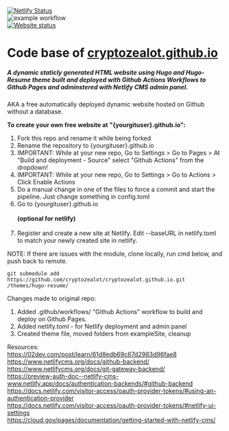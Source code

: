 [![Netlify Status](https://api.netlify.com/api/v1/badges/338b24b5-0c9c-4c7f-9c61-589f40985a94/deploy-status)](https://app.netlify.com/sites/cryptozealot/deploys)<br>
![example workflow](https://github.com/cryptozealot/cryptozealot.github.io/actions/workflows/pages.yml/badge.svg)<br>
[![Website status](https://img.shields.io/website-up-down-green-red/https/laborecke.de.svg?label=Website%20status)](https://cryptozealot.github.io)

# Code base of [cryptozealot.github.io](https://cryptozealot.github.io/)

##### A dynamic staticly generated HTML website using Hugo and Hugo-Resume theme built and deployed with Github Actions Workflows to Github Pages and adminstered with Netlify CMS admin panel.

AKA a free automatically deployed dynamic website hosted on Github without a database.

<b>To create your own free website at "{yourgituser}.github.io":</b>

1. Fork this repo and rename it while being forked
2. Rename the repository to {yourgituser}.github.io
3. IMPORTANT: While at your new repo, Go to Settings > Go to Pages > At "Build and deployment - Source" select "Github Actions" from the dropdown!
4. IMPORTANT: While at your new repo, Go to Settings > Go to Actions > Click Enable Actions
5. Do a manual change in one of the files to force a commit and start the pipeline. Just change something in config.toml
6. Go to {yourgituser}.github.io <br><br>
<B>(optional for netlify)</B><br><br>
6. Register and create a new site at Netlify. Edit --baseURL in netlify.toml to match your newly created site in netlify.<br>

NOTE: If there are issues with the module, clone locally, run cmd below, and push back to remote. 

```git submodule add https://github.com/cryptozealot/cryptozealot.github.io.git /themes/hugo-resume/```

Changes made to original repo:
1. Added .github/workflows/ "Github Actions" workflow to build and deploy on Github Pages.
2. Added netlify.toml - for Netlify deployment and admin panel
3. Created theme file, moved folders from exampleSite, cleanup

Resources:
<br>https://02dev.com/post/learn/61d8edb69c67d2983d96fae8
<br>https://www.netlifycms.org/docs/github-backend/
<br>https://www.netlifycms.org/docs/git-gateway-backend/
<br>https://preview-auth-doc--netlify-cms-www.netlify.app/docs/authentication-backends/#github-backend
<br>https://docs.netlify.com/visitor-access/oauth-provider-tokens/#using-an-authentication-provider
<br>https://docs.netlify.com/visitor-access/oauth-provider-tokens/#netlify-ui-settings
<br>https://cloud.gov/pages/documentation/getting-started-with-netlify-cms/
